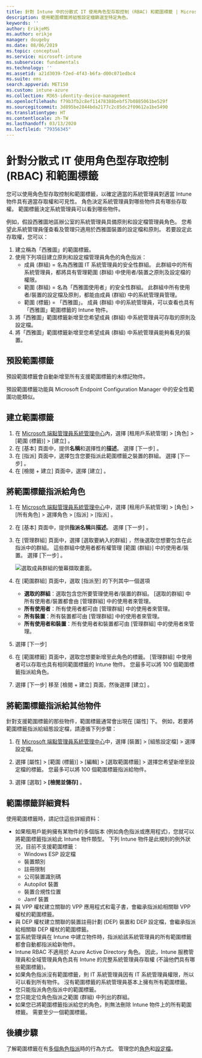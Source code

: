 ```yaml
---
title: 針對 Intune 中的分散式 IT 使用角色型存取控制 (RBAC) 和範圍標籤 | Microsoft Docs
description: 使用範圍標籤將組態設定檔篩選至特定角色。
keywords: ''
author: ErikjeMS
ms.author: erikje
manager: dougeby
ms.date: 08/06/2019
ms.topic: conceptual
ms.service: microsoft-intune
ms.subservice: fundamentals
ms.technology: ''
ms.assetid: a21d3039-f2ed-4f43-b6fa-d00c071edbc4
ms.suite: ems
search.appverid: MET150
ms.custom: intune-azure
ms.collection: M365-identity-device-management
ms.openlocfilehash: f79b3fb2c8ef11478388bebf57b0885061be529f
ms.sourcegitcommit: 3d895be2844bda2177c2c85dc2f09612a1be5490
ms.translationtype: HT
ms.contentlocale: zh-TW
ms.lasthandoff: 03/13/2020
ms.locfileid: "79356345"
---
```

# <a name="use-role-based-access-control-rbac-and-scope-tags-for-distributed-it"></a>針對分散式 IT 使用角色型存取控制 (RBAC) 和範圍標籤

您可以使用角色型存取控制和範圍標籤，以確定適當的系統管理員對適當 Intune 物件具有適當存取權和可見性。 角色決定系統管理員對哪些物件具有哪些存取權。 範圍標籤決定系統管理員可以看到哪些物件。

例如，假設西雅圖地區辦公室的系統管理員具備原則和設定檔管理員角色。 您希望此系統管理員僅查看及管理只適用於西雅圖裝置的設定檔和原則。 若要設定此存取權，您可以：

1. 建立稱為「西雅圖」的範圍標籤。
2. 使用下列項目建立原則和設定檔管理員角色的角色指派： 
    - 成員 (群組) = 名為西雅圖 IT 系統管理員的安全性群組。 此群組中的所有系統管理員，都將具有管理範圍 (群組) 中使用者/裝置之原則及設定檔的權限。
    - 範圍 (群組) = 名為「西雅圖使用者」的安全性群組。 此群組中所有使用者/裝置的設定檔及原則，都能由成員 (群組) 中的系統管理員管理。 
    - 範圍 (標籤) = 「西雅圖」。 成員 (群組) 中的系統管理員，可以查看也具有「西雅圖」範圍標籤的 Intune 物件。
3. 將「西雅圖」範圍標籤新增至您希望成員 (群組) 中系統管理員可存取的原則及設定檔。
4. 將「西雅圖」範圍標籤新增至您希望成員 (群組) 中系統管理員能夠看見的裝置。 

## <a name="default-scope-tag"></a>預設範圍標籤
預設範圍標籤會自動新增至所有支援範圍標籤的未標記物件。

預設範圍標籤功能與 Microsoft Endpoint Configuration Manager 中的安全性範圍功能類似。 

## <a name="to-create-a-scope-tag"></a>建立範圍標籤

1. 在 [Microsoft 端點管理員系統管理中心](https://go.microsoft.com/fwlink/?linkid=2109431)內，選擇 [租用戶系統管理]   > [角色]   > [範圍 (標籤)]   > [建立]  。
2. 在 [基本]  頁面中，提供**名稱**和選擇性的**描述**。 選擇 [下一步]  。
3. 在 [指派]  頁面中，選擇包含您要指派此範圍標籤之裝置的群組。 選擇 [下一步]  。
4. 在 [檢閱 + 建立]  頁面中，選擇 [建立]  。

## <a name="to-assign-a-scope-tag-to-a-role"></a>將範圍標籤指派給角色

1. 在 [Microsoft 端點管理員系統管理中心](https://go.microsoft.com/fwlink/?linkid=2109431)中，選擇 [租用戶系統管理]   > [角色]   > [所有角色]  > 選擇角色 > [指派]   > [指派]  。
2. 在 [基本]  頁面中，提供**指派名稱**與**描述**。 選擇 [下一步]  。
3. 在 [管理群組]  頁面中，選擇 [選取要納入的群組]  ，然後選取您想要包含在此指派中的群組。 這些群組中使用者都有權管理 [範圍 (群組)] 中的使用者/裝置。 選擇 [下一步]  。

    ![選取成員群組的螢幕擷取畫面。](./media/scope-tags/select-member-groups.png)

4. 在 [範圍群組]  頁面中，選取 [指派至]  的下列其中一個選項
    - **選取的群組**：選取包含您所要管理使用者/裝置的群組。 [選取的群組] 中所有使用者/裝置都會由 [管理群組] 中的使用者來管理。
    - **所有使用者**：所有使用者都可由 [管理群組] 中的使用者來管理。
    - **所有裝置**：所有裝置都可由 [管理群組] 中的使用者來管理。
    - **所有使用者和裝置**：所有使用者和裝置都可由 [管理群組] 中的使用者來管理。

5. 選擇 [下一步] 
6. 在 [範圍標籤]  頁面中，選取您想要新增至此角色的標籤。 [管理群組] 中使用者可以存取也具有相同範圍標籤的 Intune 物件。 您最多可以將 100 個範圍標籤指派給角色。
7. 選擇 [下一步]  移至 [檢閱 + 建立]  頁面，然後選擇 [建立]  。

## <a name="assign-scope-tags-to-other-objects"></a>將範圍標籤指派給其他物件

針對支援範圍標籤的那些物件，範圍標籤通常會出現在 [屬性]  下。 例如，若要將範圍標籤指派給組態設定檔，請遵循下列步驟：

1. 在 [Microsoft 端點管理員系統管理中心](https://go.microsoft.com/fwlink/?linkid=2109431)中，選擇 [裝置]   > [組態設定檔]  > 選擇設定檔。

2. 選擇 [屬性]   > [範圍 (標籤)]   > [編輯]   > [選取範圍標籤]  > 選擇您希望新增至設定檔的標籤。 您最多可以將 100 個範圍標籤指派給物件。
4. 選擇 [選取]   >  **[檢閱並儲存]** 。

## <a name="scope-tag-details"></a>範圍標籤詳細資料
使用範圍標籤時，請記住這些詳細資料： 

- 如果租用戶能夠擁有某物件的多個版本 (例如角色指派或應用程式)，您就可以將範圍標籤指派給此 Intune 物件類型。
  下列 Intune 物件是此規則的例外狀況，目前不支援範圍標籤：
    - Windows ESP 設定檔
    - 裝置類別
    - 註冊限制
    - 公司裝置識別碼
    - Autopilot 裝置
    - 裝置合規性位置
    - Jamf 裝置
- 與 VPP 權杖建立關聯的 VPP 應用程式和電子書，會繼承指派給相關聯 VPP 權杖的範圍標籤。
- 與 DEP 權杖建立關聯的裝置註冊計劃 (DEP) 裝置和 DEP 設定檔，會繼承指派給相關聯 DEP 權杖的範圍標籤。
- 當系統管理員在 Intune 中建立物件時，指派給該系統管理員的所有範圍標籤都會自動都指派給新物件。
- Intune RBAC 不適用於 Azure Active Directory 角色。 因此，Intune 服務管理員和全域管理員角色具有 Intune 的完整系統管理員存取權 (不論他們具有哪些範圍標籤)。
- 如果角色指派沒有範圍標籤，則 IT 系統管理員因有 IT 系統管理員權限，所以可以看到所有物件。 沒有範圍標籤的系統管理員基本上擁有所有範圍標籤。
- 您只能指派角色指派中的範圍標籤。
- 您只能定位角色指派之範圍 (群組) 中列出的群組。
- 如果您已將範圍標籤指派給您的角色，則無法刪除 Intune 物件上的所有範圍標籤。 需要至少一個範圍標籤。

## <a name="next-steps"></a>後續步驟

了解範圍標籤在有[多個角色指派](role-based-access-control.md#multiple-role-assignments)時的行為方式。
管理您的[角色](role-based-access-control.md)和[設定檔](../configuration/device-profile-assign.md)。



